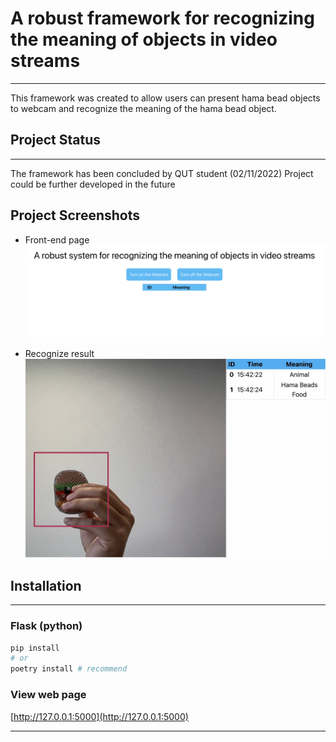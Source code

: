 # A robust framework for recognizing the meaning of objects in video streams

---

This framework was created to allow users can present hama bead objects to webcam and recognize the meaning of the hama bead object.

## Project Status

---

The framework has been concluded by QUT student (02/11/2022)
Project could be further developed in the future

## Project Screenshots

- Front-end page
  ![page](./Screenshots/website.png)

- Recognize result
  ![result](./Screenshots/result.jpeg)

## Installation

---

### Flask (python)

```bash
pip install
# or
poetry install # recommend
```

### View web page

[http://127.0.0.1:5000](http://127.0.0.1:5000)

---
